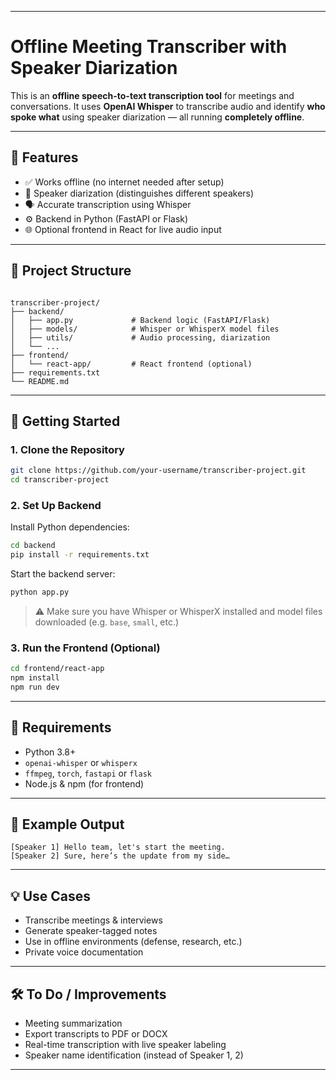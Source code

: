 
---


#  Offline Meeting Transcriber with Speaker Diarization

This is an **offline speech-to-text transcription tool** for meetings and conversations. It uses **OpenAI Whisper** to transcribe audio and identify **who spoke what** using speaker diarization — all running **completely offline**.

---

## 🔧 Features

- ✅ Works offline (no internet needed after setup)
- 🧠 Speaker diarization (distinguishes different speakers)
- 🗣️ Accurate transcription using Whisper
- ⚙️ Backend in Python (FastAPI or Flask)
- 🌐 Optional frontend in React for live audio input

---

## 📁 Project Structure

```

transcriber-project/
├── backend/
│   ├── app.py             # Backend logic (FastAPI/Flask)
│   ├── models/            # Whisper or WhisperX model files
│   ├── utils/             # Audio processing, diarization
│   └── ...
├── frontend/
│   └── react-app/         # React frontend (optional)
├── requirements.txt
└── README.md

````

---

## 🚀 Getting Started

### 1. Clone the Repository

```bash
git clone https://github.com/your-username/transcriber-project.git
cd transcriber-project
````

### 2. Set Up Backend

Install Python dependencies:

```bash
cd backend
pip install -r requirements.txt
```

Start the backend server:

```bash
python app.py
```

> ⚠️ Make sure you have Whisper or WhisperX installed and model files downloaded (e.g. `base`, `small`, etc.)

### 3. Run the Frontend (Optional)

```bash
cd frontend/react-app
npm install
npm run dev
```

---

## 🧰 Requirements

* Python 3.8+
* `openai-whisper` or `whisperx`
* `ffmpeg`, `torch`, `fastapi` or `flask`
* Node.js & npm (for frontend)

---

## 🧪 Example Output

```
[Speaker 1] Hello team, let's start the meeting.
[Speaker 2] Sure, here’s the update from my side…
```

---

## 💡 Use Cases

* Transcribe meetings & interviews
* Generate speaker-tagged notes
* Use in offline environments (defense, research, etc.)
* Private voice documentation

---

## 🛠️ To Do / Improvements

* Meeting summarization
* Export transcripts to PDF or DOCX
* Real-time transcription with live speaker labeling
* Speaker name identification (instead of Speaker 1, 2)

---

